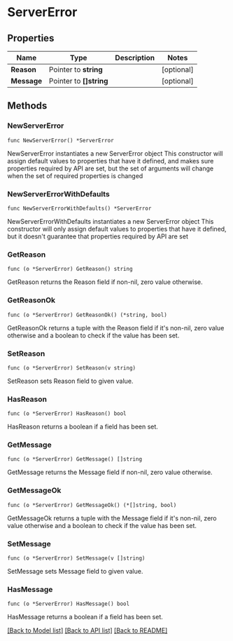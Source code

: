 # ServerError

## Properties

Name | Type | Description | Notes
------------ | ------------- | ------------- | -------------
**Reason** | Pointer to **string** |  | [optional] 
**Message** | Pointer to **[]string** |  | [optional] 

## Methods

### NewServerError

`func NewServerError() *ServerError`

NewServerError instantiates a new ServerError object
This constructor will assign default values to properties that have it defined,
and makes sure properties required by API are set, but the set of arguments
will change when the set of required properties is changed

### NewServerErrorWithDefaults

`func NewServerErrorWithDefaults() *ServerError`

NewServerErrorWithDefaults instantiates a new ServerError object
This constructor will only assign default values to properties that have it defined,
but it doesn't guarantee that properties required by API are set

### GetReason

`func (o *ServerError) GetReason() string`

GetReason returns the Reason field if non-nil, zero value otherwise.

### GetReasonOk

`func (o *ServerError) GetReasonOk() (*string, bool)`

GetReasonOk returns a tuple with the Reason field if it's non-nil, zero value otherwise
and a boolean to check if the value has been set.

### SetReason

`func (o *ServerError) SetReason(v string)`

SetReason sets Reason field to given value.

### HasReason

`func (o *ServerError) HasReason() bool`

HasReason returns a boolean if a field has been set.

### GetMessage

`func (o *ServerError) GetMessage() []string`

GetMessage returns the Message field if non-nil, zero value otherwise.

### GetMessageOk

`func (o *ServerError) GetMessageOk() (*[]string, bool)`

GetMessageOk returns a tuple with the Message field if it's non-nil, zero value otherwise
and a boolean to check if the value has been set.

### SetMessage

`func (o *ServerError) SetMessage(v []string)`

SetMessage sets Message field to given value.

### HasMessage

`func (o *ServerError) HasMessage() bool`

HasMessage returns a boolean if a field has been set.


[[Back to Model list]](../README.md#documentation-for-models) [[Back to API list]](../README.md#documentation-for-api-endpoints) [[Back to README]](../README.md)



